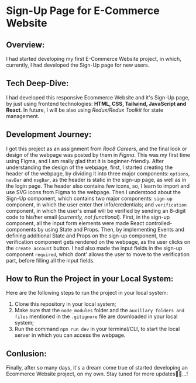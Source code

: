 # Sign-Up Page for E-Commerce Website

## Overview:
I had started developing my first E-Commerce Website project, in which, currently, I had developed the Sign-Up page for new users.

## Tech Deep-Dive:
I had developed this responsive Ecommerce Website and it's Sign-Up page, by just using frontend technologies: **HTML, CSS, Tailwind, JavaScript and React**. In future, I will be also using *Redux/Redux Toolkit* for state management.

## Development Journey:
I got this project as an assignment from *Roc8 Careers*, and the final look or design of the webpage was posted by them in *Figma*. This was my first time using Figma, and I am really glad that it is beginner-friendly. After understanding the design of the webpage, first, I started creating the header of the webpage, by dividing it into three major components: `options`, `navBar` and `msgBar`, as the header is static in the sign-up page, as well as in the login page. The header also contains few icons, so, I learn to import and use SVG icons from Figma to the webpage. 
Then I understood about the Sign-Up component, which contains two major components: `sign-up` component, in which the user enter ther info/credentials; and `verification` component, in which the user's email will be verified by sending an 8-digit code to his/her email (*currently, not functional*). First, in the sign-up component, all the input form elements were made React controlled-components by using State and Props. Then, by implementing Events and defining additional State and Props on the sign-up component, the verification component gets rendered on the webpage, as the user clicks on the `create account` button. I had also made the input fields in the sign-up component `required`, which dont' allows the user to move to the verification part, before filling all the input fields.

## How to Run the Project in your Local System:
Here are the following steps to run the project in your local system:
1. Clone this repository in your local system;
2. Make sure that the `node_modules` folder and the `auxillary folders and files` mentioned in the `.gitignore` file are downloaded in your local system;
3. Run the command `npm run dev` in your terminal/CLI, to start the local server in which you can access the webpage.

## Conlusion:
Finally, after so many days, it's a dream come true of started developing an Ecommerce Website project, on my own. Stay tuned for more updates🙏😇...!
